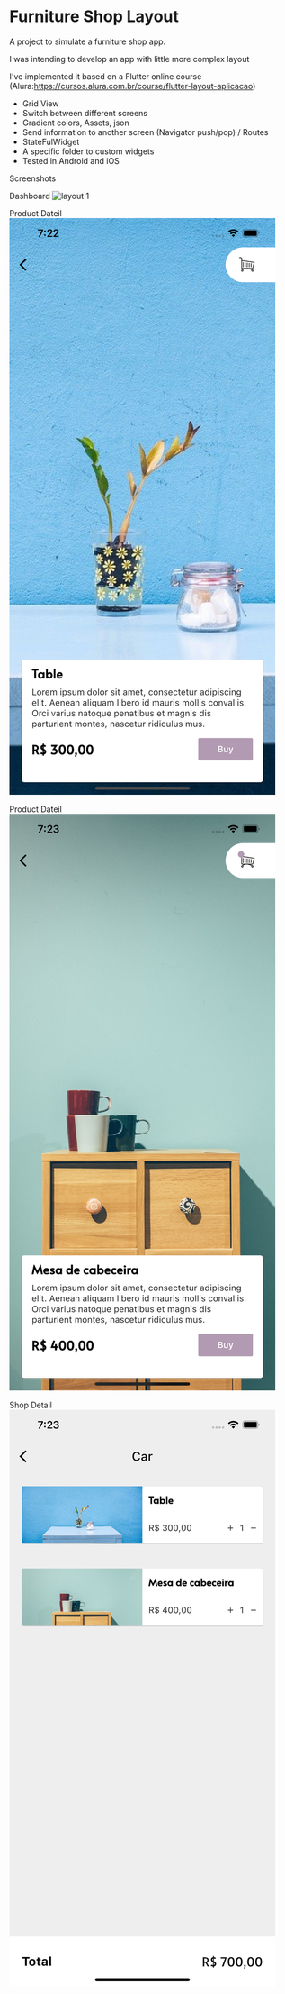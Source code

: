 # Furniture Shop Layout

A project to simulate a furniture shop app.

I was intending to develop an app with little more complex layout

I've implemented it based on a Flutter online course (Alura:https://cursos.alura.com.br/course/flutter-layout-aplicacao)

- Grid View
- Switch between different screens
- Gradient colors, Assets, json
- Send information to another screen (Navigator push/pop) / Routes
- StateFulWidget
- A specific folder to custom widgets
- Tested in Android and iOS

Screenshots

Dashboard
![layout 1][layout1]

Product Dateil
![layout 2][layout2]

Product Dateil
![layout 3][layout3]

Shop Detail
![layout 4][layout4]



[layout1]: https://github.com/leonardopresoto/flutter_layout_example/blob/main/screenshots/layout1.png|height=100
[layout2]: https://github.com/leonardopresoto/flutter_layout_example/blob/main/screenshots/layout2.png
[layout3]: https://github.com/leonardopresoto/flutter_layout_example/blob/main/screenshots/layout3.png
[layout4]: https://github.com/leonardopresoto/flutter_layout_example/blob/main/screenshots/layout4.png
